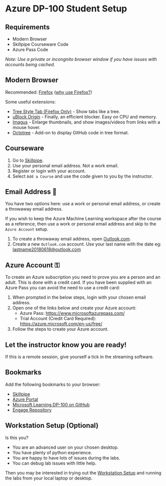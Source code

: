 # Azure DP-100 Student Setup

## Requirements

* Modern Browser
* Skillpipe Courseware Code
* Azure Pass Code

_Note: Use a private or incongnito browser window if you have issues with accounts being cached._ 

## Modern Browser

Recommended: [Firefox](https://www.mozilla.org/en-US/firefox/new/) ([why use Firefox?](/Internet/Firefox.md))

Some useful extensions:

* [Tree Style Tab (Firefox Only)](https://addons.mozilla.org/en-US/firefox/addon/tree-style-tab/) - Show tabs like a tree.
* [uBlock Origin](https://duckduckgo.com/?q=ublock+origin) - Finally, an efficient blocker. Easy on CPU and memory.
* [Imagus](https://duckduckgo.com/?q=imagus) - Enlarge thumbnails, and show images/videos from links with a mouse hover.
* [Octotree](https://www.octotree.io/) - Add-on to display GitHub code in tree format.

## Courseware

1. Go to [Skillpipe](https://skillpipe.com/).
1. Use your personal email address. Not a work email.
1. Register or login with your account.
1. Select `Add a Course` and use the code given to you by the instructor.

## Email Address 📧

You have two options here: use a work or personal email address, or create a throwaway email address.

If you wish to keep the Azure Machine Learning workspace after the course as a reference, then use a work or personal email address and skip to the `Azure Account` setup.

1. To create a throwaway email address, open [Outlook.com](https://outlook.live.com/owa/).
1. Create a new `Outlook.com` account. Use your last name with the date eg: lastname20180618@outlook.com

## Azure Account ⚿

To create an Azure subscription you need to prove you are a person and an adult. This is done with a credit card. If you have been supplied with an Azure Pass you can avoid the need to use a credit card:

1. When prompted in the below steps, login with your chosen email address.
1. Open one of the links below and create your Azure account:
   * Azure Pass: https://www.microsoftazurepass.com/
   * Trial Account (Credit Card Required): https://azure.microsoft.com/en-us/free/
1. Follow the steps to create your Azure account.

## Let the instructor know you are ready!

If this is a remote session, give yourself a tick in the streaming software.

## Bookmarks

Add the following bookmarks to your browser:

* [Skillpipe](https://skillpipe.com/)
* [Azure Portal](https://portal.azure.com/)
* [Microsoft Learning DP-100 on GitHub](https://github.com/MicrosoftLearning/mslearn-dp100)
* [Engage Repository](https://github.com/DDLSTraining/Engage)

## Workstation Setup (Optional)

Is this you?

* You are an advanced user on your chosen desktop.
* You have plenty of python experience.
* You are happy to have lots of issues during the labs.
* You can debug lab issues with little help.

Then you may be interested in trying out the [Workstation Setup](Workstation-Setup.md) and running the labs from your local laptop or desktop.
